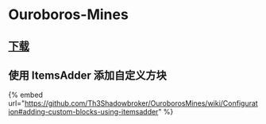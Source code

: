 # Ouroboros-Mines

## [下载](https://www.spigotmc.org/resources/ouroboros-mines.72325/)

## 使用 ItemsAdder 添加自定义方块

{% embed url="https://github.com/Th3Shadowbroker/OuroborosMines/wiki/Configuration#adding-custom-blocks-using-itemsadder" %}
